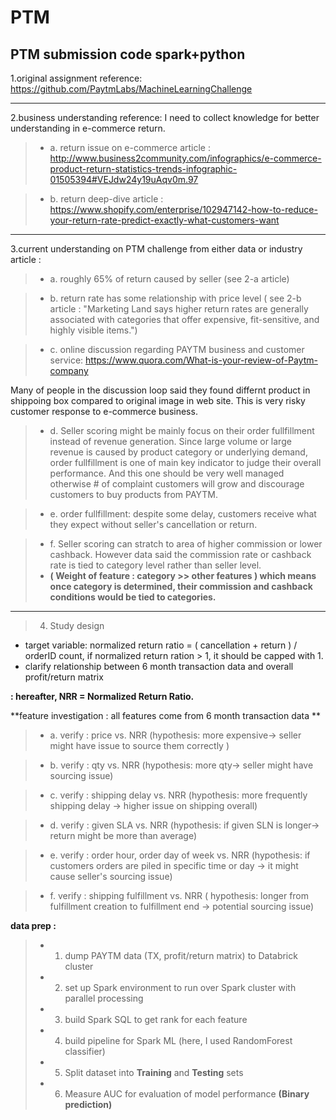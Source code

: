 # PTM

PTM submission code spark+python
---------------------------------------
1.original assignment reference: https://github.com/PaytmLabs/MachineLearningChallenge





---------------------------------------
2.business understanding reference: I need to collect knowledge for better understanding in e-commerce return.

> - a. return issue on e-commerce article : http://www.business2community.com/infographics/e-commerce-product-return-statistics-trends-infographic-01505394#VEJdw24y19uAqv0m.97

> - b. return deep-dive article : https://www.shopify.com/enterprise/102947142-how-to-reduce-your-return-rate-predict-exactly-what-customers-want






---------------------------------------
3.current understanding on PTM challenge from either data or industry article :

> - a. roughly 65% of return caused by seller  (see 2-a article)

> - b. return rate has some relationship with price level ( see 2-b article : "Marketing Land says higher return rates are generally associated with categories that offer expensive, fit-sensitive, and highly visible items.")

> - c. online discussion regarding PAYTM business and customer service: https://www.quora.com/What-is-your-review-of-Paytm-company

Many of people in the discussion loop said they found differnt product in shippoing box compared to original image in web site.
This is very risky customer response to e-commerce business.

> - d. Seller scoring might be mainly focus on their order fullfillment instead of revenue generation.  Since large volume or large revenue is caused by product category or underlying demand, order fullfillment is one of main key indicator to judge their overall performance. And this one should be very well managed otherwise # of complaint customers will grow and discourage customers to buy products from PAYTM.

> - e. order fullfillment: despite some delay, customers receive what they expect without seller's cancellation or return.

> - f. Seller scoring can stratch to area of higher commission or lower cashback. However data said the commission rate or cashback rate is tied to category level rather than seller level. 
> - **( Weight of feature : category >> other features ) which means once category is determined, their commission and cashback conditions would be tied to categories.**




---------------------------------------
>4. Study design
- target variable: normalized return ratio = ( cancellation + return ) / orderID count, if normalized return ration > 1, it should be capped with 1.
- clarify relationship between 6 month transaction data and overall profit/return matrix

**: hereafter, NRR = Normalized Return Ratio.**

**feature investigation : all features come from 6 month transaction data **

> - a. verify : price vs. NRR (hypothesis: more expensive-> seller might have issue to source them correctly )

> - b. verify : qty vs. NRR (hypothesis: more qty-> seller might have sourcing issue)

> - c. verify : shipping delay vs. NRR (hypothesis: more frequently shipping delay ->  higher issue on shipping overall)

> - d. verify : given SLA vs. NRR (hypothesis: if given SLN is longer-> return might be more than average)

> - e. verify : order hour, order day of week vs. NRR (hypothesis: if customers orders are piled in specific time or day -> it might cause seller's sourcing issue)

> - f. verify : shipping fulfillment vs. NRR ( hypothesis: longer from fulfillment creation to fulfillment end -> potential sourcing issue)

**data prep :** 
> - 1. dump PAYTM data (TX, profit/return matrix) to Databrick cluster
> - 2. set up Spark environment to run over Spark cluster with parallel processing
> - 3. build Spark SQL to get rank for each feature
> - 4. build pipeline for Spark ML (here, I used RandomForest classifier)
> - 5. Split dataset into **Training** and **Testing** sets
> - 6. Measure AUC for evaluation of model performance **(Binary prediction)**

